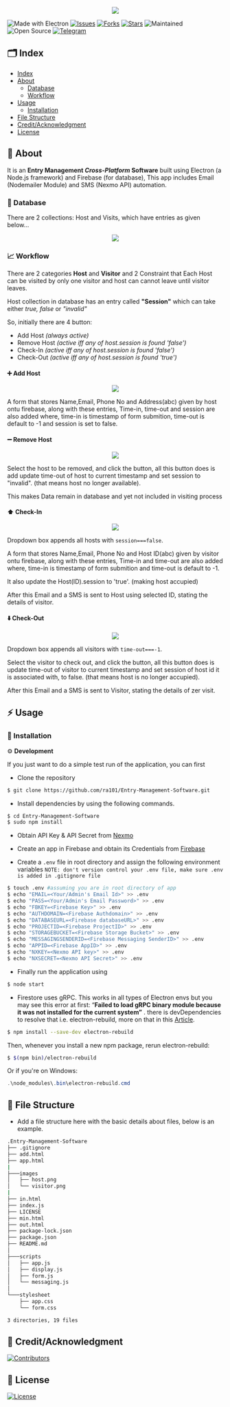 <p align="center">
  <img src="./Screenshots/welcome.png">
</p>



![Made with Electron](https://img.shields.io/badge/Made%20with-Electron-004475?style=for-the-badge&logo=electron) [![Issues](https://img.shields.io/github/issues/ra101/Entry-Management-Software?style=for-the-badge)](https://github.com/ra101/Entry-Management-Software/issues) [![Forks](https://img.shields.io/github/forks/ra101/Entry-Management-Software?style=for-the-badge)](https://github.com/ra101/Entry-Management-Software/network/members) [![Stars](https://img.shields.io/github/stars/ra101/Entry-Management-Software?style=for-the-badge)](https://github.com/ra101/Entry-Management-Software/stargazers) ![Maintained](https://img.shields.io/maintenance/yes/2019?style=for-the-badge&logo=github)  ![Open Source](https://img.shields.io/badge/Open%20Source-gray?style=for-the-badge&logo=open-source-initiative) [![Telegram](https://img.shields.io/badge/Telegram-Chat-informational?style=for-the-badge&logo=telegram)](https://telegram.me/ra_101)





## :card_index_dividers: Index

- [Index](#card_index_dividers-index)
- [About](#briefcase-about)
  - [Database](#ledger-database)
  - [Workflow](#chart_with_upwards_trend-workflow)
- [Usage](#zap-usage)
  - [Installation](#floppy_disk-installation)
- [File Structure](#open_file_folder-file-structure)
- [Credit/Acknowledgment](#star2-creditacknowledgment)
- [License](#scroll-license)

## :briefcase: About

It is an <b>Entry Management <i>Cross-Platform</i> Software</b> built using Electron (a Node.js framework)  and Firebase (for database), This app includes Email (Nodemailer Module) and SMS (Nexmo API) automation.


### :ledger: Database

There are 2 collections: Host and Visits, which have entries as given below...

<p align="center">
  <img src="./Screenshots/firebase.png">
</p>



### :chart_with_upwards_trend: Workflow

There are 2 categories <b>Host</b> and <b>Visitor</b> and 2 Constraint that Each Host can be visited by only one visitor and host can cannot leave until visitor leaves.

Host collection in database has an entry called **"Session"** which can take either *true, false* or *"invalid"*

So, initially there are 4 button:

- Add Host <i>(always active)</i>
- Remove Host <i>(active iff any of host.session is found 'false')</i>
- Check-In *(active iff any of host.session is found 'false')*
- Check-Out *(active iff any of host.session is found 'true')*




#### :heavy_plus_sign: Add Host

<p align='center'>
    <img src='./Screenshots/add-host.png'>	
</p>



A form that stores Name,Email, Phone No and Address(abc) given by host ontu firebase, along with these entries, Time-in, time-out and session are also added where, time-in is timestamp of form submition, time-out is default to -1 and session is set to false.



#### :heavy_minus_sign: Remove Host 

<p align='center'>
    <img src='./Screenshots/remove-host.png'>	
</p>



Select the host to be removed, and click the button, all this button does is add update time-out of host to current timestamp and set session to "invalid". (that means host no longer available).

This makes Data remain in database and yet not included in visiting process



#### :arrow_up:	Check-In

<p align='center'>
    <img src='./Screenshots/check-in.png'>	
</p>



Dropdown box appends all hosts with `session===false`.

A form that stores Name,Email, Phone No and Host ID(abc) given by visitor ontu firebase, along with these entries, Time-in and time-out are also added where, time-in is timestamp of form submition and time-out is default to -1.

It also update the Host(ID).session to 'true'. (making host accupied)

After this Email and a SMS is sent to Host using selected ID, stating the details of visitor.



#### :arrow_down:	Check-Out

<p align='center'>
    <img src='./Screenshots/check-out.png'>	
</p>



Dropdown box appends all visitors with `time-out===-1`.

Select the visitor to check out, and click the button, all this button does is update time-out of visitor to current timestamp and set session of host id it is associated with, to false. (that means host is no longer accupied).

After this Email and a SMS is sent to Visitor, stating the details of zer visit.



## :zap: Usage

### :floppy_disk: Installation

:gear: **Development**

If you just want to do a simple test run of the application, you can  first

- Clone the repository

```bash
$ git clone https://github.com/ra101/Entry-Management-Software.git
```

- Install dependencies by using the following commands.

```bash
$ cd Entry-Management-Software
$ sudo npm install
```

- Obtain API Key & API Secret from [Nexmo](https://www.nexmo.com/)

- Create an app in Firebase and obtain its Credentials from [Firebase](https://firebase.google.com/)

  

- Create a `.env` file in root directory and assign the following environment variables
  `NOTE: don't version control your .env file, make sure .env is added in .gitignore file`

```bash
$ touch .env #assuming you are in root directory of app
$ echo "EMAIL=<Your/Admin's Email Id>" >> .env
$ echo "PASS=<Your/Admin's Email Password>" >> .env
$ echo "FBKEY=<Firebase Key>" >> .env
$ echo "AUTHDOMAIN=<Firebase Authdomain>" >> .env
$ echo "DATABASEURL=<Firebase databaseURL>" >> .env
$ echo "PROJECTID=<Firebase ProjectID>" >> .env
$ echo "STORAGEBUCKET=<Firebase Storage Bucket>" >> .env
$ echo "MESSAGINGSENDERID=<Firebase Messaging SenderID>" >> .env
$ echo "APPID=<Firebase AppID>" >> .env
$ echo "NXKEY=<Nexmo API key>" >> .env
$ echo "NXSECRET=<Nexmo API Secret>" >> .env

```



- Finally run the application using 

```bash
$ node start
```



- Firestore uses gRPC. This works in all types of Electron envs but you may see this error at first: “**Failed to load gRPC binary module because it was not installed for the current system”** . there is devDependencies to resolve that i.e. electron-rebuild, more on that in this [Article](https://medium.com/firebase-developers/using-firebase-in-electron-tips-and-tricks-24ac5b44bf5a).

```bash
$ npm install --save-dev electron-rebuild
```

Then, whenever you install a new npm package, rerun electron-rebuild:

```bash
$ $(npm bin)/electron-rebuild
```

Or if you're on Windows:

```powershell
.\node_modules\.bin\electron-rebuild.cmd
```



## :open_file_folder: File Structure

- Add a file structure here with the basic details about files, below is an example.

```bash
.Entry-Management-Software
├── .gitignore
├── add.html
├── app.html
|
├───images
│   ├── host.png
│   └── visitor.png
|
├── in.html
├── index.js
├── LICENSE
├── min.html
├── out.html
├── package-lock.json
├── package.json
├── README.md
│
├───scripts
│   ├── app.js
│   ├── display.js
│   ├── form.js
│   └── messaging.js
│
└───stylesheet
    ├── app.css
    └── form.css

3 directories, 19 files
```



## :star2: Credit/Acknowledgment

[![Contributors](https://img.shields.io/github/contributors/ra101/Entry-Management-Software?style=for-the-badge)](https://github.com/ra101/Entry-Management-Software/graphs/contributors)

## :scroll: License

[![License](https://img.shields.io/github/license/ra101/Entry-Management-Software?style=for-the-badge)](https://github.com/ra101/Entry-Management-Software/blob/master/LICENSE)
